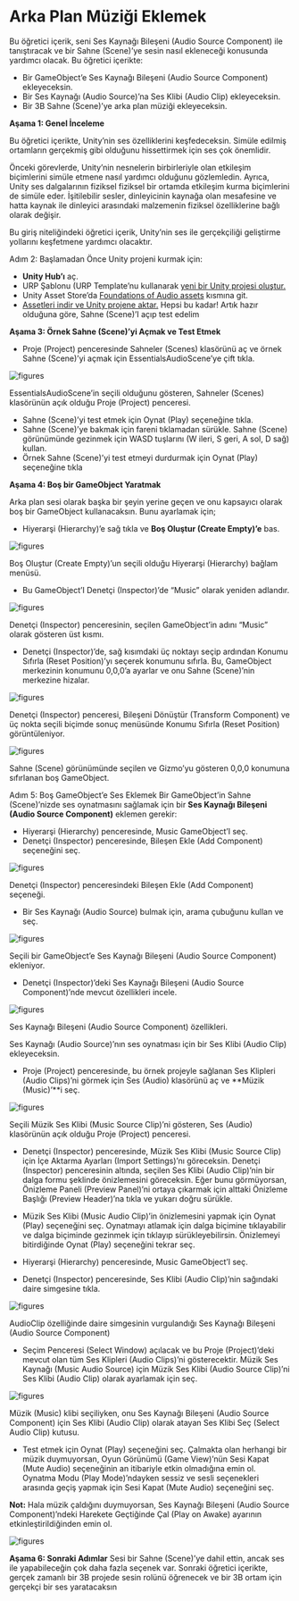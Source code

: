 # Arka Plan Müziği Eklemek

Bu öğretici içerik, seni Ses Kaynağı Bileşeni (Audio Source Component) ile tanıştıracak ve bir Sahne (Scene)’ye sesin nasıl ekleneceği konusunda yardımcı olacak.
Bu öğretici içerikte:

- Bir GameObject’e Ses Kaynağı Bileşeni (Audio Source Component) ekleyeceksin.
- Bir Ses Kaynağı (Audio Source)’na Ses Klibi (Audio Clip) ekleyeceksin.
- Bir 3B Sahne (Scene)’ye arka plan müziği ekleyeceksin.

**Aşama 1: Genel İnceleme**

Bu öğretici içerikte, Unity’nin ses özelliklerini keşfedeceksin. Simüle edilmiş ortamların gerçekmiş gibi olduğunu hissettirmek için ses çok önemlidir.

Önceki görevlerde, Unity’nin nesnelerin birbirleriyle olan etkileşim biçimlerini simüle etmene nasıl yardımcı olduğunu gözlemledin. Ayrıca, Unity ses dalgalarının fiziksel fiziksel bir ortamda etkileşim kurma biçimlerini de simüle eder. İşitilebilir sesler, dinleyicinin kaynağa olan mesafesine ve hatta kaynak ile dinleyici arasındaki malzemenin fiziksel özelliklerine bağlı olarak değişir.

Bu giriş niteliğindeki öğretici içerik, Unity’nin ses ile gerçekçiliği geliştirme yollarını keşfetmene yardımcı olacaktır.

Adım 2: Başlamadan Önce
Unity projeni kurmak için:
 - **Unity Hub’ı** aç.
 - URP Şablonu (URP Template’nu kullanarak [yeni bir Unity projesi oluştur.](https://learn.unity.com/tutorial/project-setup-processes#60f6aedeedbc2a7e96802196)
 - Unity Asset Store’da [Foundations of Audio assets](https://assetstore.unity.com/packages/essentials/tutorial-projects/foundations-of-audio-183075) kısmına git.
- [Assetleri indir ve Unity projene aktar.](https://learn.unity.com/tutorial/project-setup-processes#60ed7a86edbc2a002520b6f4)
 Hepsi bu kadar! Artık hazır olduğuna göre, Sahne (Scene)’I açıp test edelim


**Aşama 3: Örnek Sahne (Scene)’yi Açmak ve Test Etmek**

 - Proje (Project) penceresinde Sahneler (Scenes) klasörünü aç ve örnek Sahne (Scene)’yi açmak için EssentialsAudioScene’ye çift tıkla.

![figures](https://raw.githubusercontent.com/Kodluyoruz/taskforce/main/unity-essentials/add-background-music/figures/B.4.1-1.png)

EssentialsAudioScene’in seçili olduğunu gösteren, Sahneler (Scenes) klasörünün açık olduğu Proje (Project) penceresi.

 - Sahne (Scene)’yi test etmek için Oynat (Play) seçeneğine tıkla.
- Sahne (Scene)’ye bakmak için fareni tıklamadan sürükle. Sahne (Scene) görünümünde gezinmek için WASD tuşlarını (W ileri, S geri, A sol, D sağ) kullan.
- Örnek Sahne (Scene)’yi test etmeyi durdurmak için Oynat (Play) seçeneğine tıkla

**Aşama 4: Boş bir GameObject Yaratmak**

Arka plan sesi olarak başka bir şeyin yerine geçen ve onu kapsayıcı olarak boş bir GameObject kullanacaksın. Bunu ayarlamak için;
 - Hiyerarşi (Hierarchy)’e sağ tıkla ve **Boş Oluştur (Create Empty)’e** bas.


![figures](https://raw.githubusercontent.com/Kodluyoruz/taskforce/main/unity-essentials/add-background-music/figures/B.4.1-2.png)

Boş Oluştur (Create Empty)’un seçili olduğu Hiyerarşi (Hierarchy) bağlam menüsü.
- Bu GameObject’I Denetçi (Inspector)’de “Music” olarak yeniden adlandır. 

![figures](https://raw.githubusercontent.com/Kodluyoruz/taskforce/main/unity-essentials/add-background-music/figures/B.4.1-3.png)

Denetçi (Inspector) penceresinin, seçilen GameObject’in adını “Music” olarak gösteren üst kısmı.

- Denetçi (Inspector)’de, sağ kısımdaki üç noktayı seçip ardından Konumu Sıfırla (Reset Position)’yı seçerek konumunu sıfırla. Bu, GameObject merkezinin konumunu 0,0,0’a ayarlar ve onu Sahne (Scene)’nin merkezine hizalar.

![figures](https://raw.githubusercontent.com/Kodluyoruz/taskforce/main/unity-essentials/add-background-music/figures/B.4.1-4.png)

Denetçi (Inspector) penceresi, Bileşeni Dönüştür (Transform Component) ve üç nokta seçili biçimde sonuç menüsünde Konumu Sıfırla (Reset Position) görüntüleniyor.

![figures](https://raw.githubusercontent.com/Kodluyoruz/taskforce/main/unity-essentials/add-background-music/figures/B.4.1-5.png)

Sahne (Scene) görünümünde seçilen ve Gizmo’yu gösteren 0,0,0 konumuna sıfırlanan boş GameObject.

Adım 5: Boş GameObject’e Ses Eklemek
Bir GameObject’in Sahne (Scene)’nizde ses oynatmasını sağlamak için bir **Ses Kaynağı Bileşeni (Audio Source Component)** eklemen gerekir:
- Hiyerarşi (Hierarchy) penceresinde, Music GameObject’I seç.
- Denetçi (Inspector) penceresinde, Bileşen Ekle (Add Component) seçeneğini seç.

![figures](https://raw.githubusercontent.com/Kodluyoruz/taskforce/main/unity-essentials/add-background-music/figures/B.4.1-6.png)

Denetçi (Inspector) penceresindeki Bileşen Ekle (Add Component) seçeneği.
- Bir Ses Kaynağı (Audio Source) bulmak için, arama çubuğunu kullan ve seç.

![figures](https://raw.githubusercontent.com/Kodluyoruz/taskforce/main/unity-essentials/add-background-music/figures/B.4.1-7.png)

Seçili bir GameObject’e Ses Kaynağı Bileşeni (Audio Source Component) ekleniyor.

- Denetçi (Inspector)’deki Ses Kaynağı Bileşeni (Audio Source Component)’nde mevcut özellikleri incele.

![figures](https://raw.githubusercontent.com/Kodluyoruz/taskforce/main/unity-essentials/add-background-music/figures/B.4.1-8.png)

Ses Kaynağı Bileşeni (Audio Source Component) özellikleri.

Ses Kaynağı (Audio Source)’nın ses oynatması için bir Ses Klibi (Audio Clip) ekleyeceksin.

- Proje (Project) penceresinde, bu örnek projeyle sağlanan Ses Klipleri (Audio Clips)’ni görmek için Ses (Audio) klasörünü aç ve **Müzik (Music)’**i seç.

![figures](https://raw.githubusercontent.com/Kodluyoruz/taskforce/main/unity-essentials/add-background-music/figures/B.4.1-9.png)

Seçili Müzik Ses Klibi (Music Source Clip)’ni gösteren, Ses (Audio) klasörünün açık olduğu Proje (Project) penceresi.

- Denetçi (Inspector) penceresinde, Müzik Ses Klibi (Music Source Clip) için İçe Aktarma Ayarları (Import Settings)’nı göreceksin. Denetçi (Inspector) penceresinin altında, seçilen Ses Klibi (Audio Clip)’nin bir dalga formu şeklinde önizlemesini göreceksin. Eğer bunu görmüyorsan, Önizleme Paneli (Preview Panel)’ni ortaya çıkarmak için alttaki Önizleme Başlığı (Preview Header)’na tıkla ve yukarı doğru sürükle.

-  Müzik Ses Klibi (Music Audio Clip)’in önizlemesini yapmak için Oynat (Play) seçeneğini seç. Oynatmayı atlamak için dalga biçimine tıklayabilir ve dalga biçiminde gezinmek için tıklayıp sürükleyebilirsin. Önizlemeyi bitirdiğinde Oynat (Play) seçeneğini tekrar seç.

- Hiyerarşi (Hierarchy) penceresinde, Music GameObject’I seç.

- Denetçi (Inspector) penceresinde, Ses Klibi (Audio Clip)’nin sağındaki daire simgesine tıkla.

![figures](https://raw.githubusercontent.com/Kodluyoruz/taskforce/main/unity-essentials/add-background-music/figures/B.4.1-12.png)

AudioClip özelliğinde daire simgesinin vurgulandığı Ses Kaynağı Bileşeni (Audio Source Component)

- Seçim Penceresi (Select Window) açılacak ve bu Proje (Project)’deki mevcut olan tüm Ses Klipleri (Audio Clips)’ni gösterecektir. Müzik Ses Kaynağı (Music Audio Source) için Müzik Ses Klibi (Audio Source Clip)’ni Ses Klibi (Audio Clip) olarak ayarlamak için seç.

![figures](https://raw.githubusercontent.com/Kodluyoruz/taskforce/main/unity-essentials/add-background-music/figures/B.4.1-13.png)

Müzik (Music) klibi seçiliyken, onu Ses Kaynağı Bileşeni (Audio Source Component) için Ses Klibi (Audio Clip) olarak atayan Ses Klibi Seç (Select Audio Clip) kutusu.

- Test etmek için Oynat (Play) seçeneğini seç. Çalmakta olan herhangi bir müzik duymuyorsan, Oyun Görünümü (Game View)’nün Sesi Kapat (Mute Audio) seçeneğinin an itibariyle etkin olmadığına emin ol. Oynatma Modu (Play Mode)’ndayken sessiz ve sesli seçenekleri arasında geçiş yapmak için Sesi Kapat (Mute Audio) seçeneğini seç. 

**Not:** Hala müzik çaldığını duymuyorsan, Ses Kaynağı Bileşeni (Audio Source Component)’ndeki Harekete Geçtiğinde Çal (Play on Awake) ayarının etkinleştirildiğinden emin ol.

![figures](https://raw.githubusercontent.com/Kodluyoruz/taskforce/main/unity-essentials/add-background-music/figures/B.4.1-14.png)

**Aşama 6: Sonraki Adımlar**
Sesi bir Sahne (Scene)’ye dahil ettin, ancak ses ile yapabileceğin çok daha fazla seçenek var. Sonraki öğretici içerikte, gerçek zamanlı bir 3B projede sesin rolünü öğrenecek ve bir 3B ortam için gerçekçi bir ses yaratacaksın














